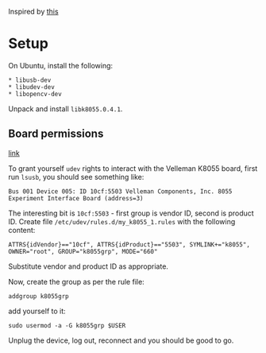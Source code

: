 Inspired by [this](https://www.youtube.com/watch?v=i1_X2KdUQe8)

# Setup
On Ubuntu, install the following:

    * libusb-dev
    * libudev-dev
    * libopencv-dev
    
Unpack and install `libk8055.0.4.1`.

## Board permissions

[link](https://www.robert-arnold.de/cms/en/2010/10/zugriff-fur-nicht-root-user-auf-usb-board-k8055-unter-ubuntu-9-10-erlauben/)

To grant yourself `udev` rights to interact with the Velleman K8055 board, first run `lsusb`, you should see something like:

```
Bus 001 Device 005: ID 10cf:5503 Velleman Components, Inc. 8055 Experiment Interface Board (address=3)
``` 

The interesting bit is `10cf:5503` - first group is vendor ID, second is product ID. Create file `/etc/udev/rules.d/my_k8055_1.rules` with the following content:

```
ATTRS{idVendor}=="10cf", ATTRS{idProduct}=="5503", SYMLINK+="k8055", OWNER="root", GROUP="k8055grp", MODE="660"
```

Substitute vendor and product ID as appropriate.

Now, create the group as per the rule file:
 
```
addgroup k8055grp
```

add yourself to it:

```
sudo usermod -a -G k8055grp $USER
```

Unplug the device, log out, reconnect and you should be good to go.
